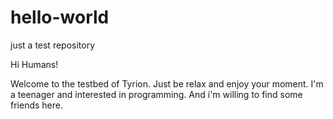 # hello-world
just a test repository

Hi Humans!

Welcome to the testbed of Tyrion. Just be relax and enjoy your moment.
I'm a teenager and interested in programming. And i'm willing to find
some friends here.
